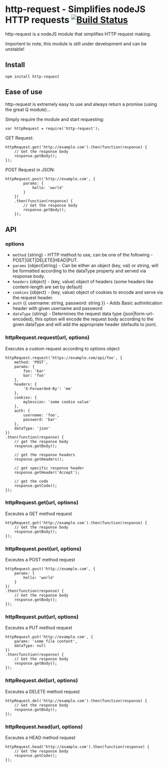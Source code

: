 http-request - Simplifies nodeJS HTTP requests [![Build Status](https://secure.travis-ci.org/ranm8/http-request.png?branch=master)](http://travis-ci.org/ranm8/http-request)
==============================================

http-request is a nodeJS module that simplifies HTTP request making.

Importent to note, this module is still under development and can be unstable!

## Install

	npm install http-request  


## Ease of use

http-request is extremely easy to use and always return a promise (using the great Q module)...

Simply require the module and start requesting:

	var httpRequest = require('http-request'); 

GET Request:

	httpRequest.get('http://example.com').then(function(response) {
		// Get the response body
		response.getBody();
	});

POST Request in JSON:

	httpRequest.post('http://example.com', {
			params: {
				hello: 'world'
			}
		})
		.then(function(response) {
			// Get the response body
			response.getBody();
		});


## API

### options

* `method` {string} - HTTP method to use, can be one of the following - POST|GET|DELETE|HEAD|PUT.
* `params` {object|string} - Can be either an object (key, val) or string, will be formatted according to the dataType property and served via response body.
* `headers` {object} - (key, value) object of headers (some headers like content-length are set by default)
* `cookies` {object} - (key, value) object of cookies to encode and serve via the request header.
* `auth` {{ username: string, password: string }} - Adds Basic authintication header with given username and password
* `dataType` {string} - Determines the request data type (json|form-url-encoded), this option will encode the request body according to the given dataType and will add the appropriate header (defaults to json).

### httpRequest.request(url, options)

Executes a custom request according to options object

	httpRequest.request('https://example.com/api/foo', {
		method: 'POST',
		params: {
			foo: 'bar'
			bar: 'foo'
		},
		headers: {
			'X-Forwarded-By': 'me'
		},
		cookies: {
			mySession: 'some cookie value'
		},
		auth: {
			username: 'foo',
			password: 'bar'
		},
		dataType: 'json'		
	})
	.then(function(response) {
		// get the response body
		response.getBody();
		
		// get the response headers
		response.getHeaders();
		
		// get specific response header
		response.getHeader('Accept');
		
		// get the code
		response.getCode();
	});

### httpRequest.get(url, options)

Exceutes a GET method request

	httpRequest.get('http://example.com').then(function(response) {
		// Get the response body
		response.getBody();
	});

### httpRequest.post(url, options)

Exceutes a POST method request

	httpRequest.post('http://example.com', {
		params: {
			hello: 'world'
		}
	})
	.then(function(response) {
		// Get the response body
		response.getBody();
	});


### httpRequest.put(url, options)

Exceutes a PUT method request

	httpRequest.put('http://example.com', {
		params: 'some file content',
		dataType: null	
	})
	.then(function(response) {
		// Get the response body
		response.getBody();
	});


### httpRequest.del(url, options)

Exceutes a DELETE method request

	httpRequest.del('http://example.com').then(function(response) {
		// Get the response body
		response.getBody();
	});


### httpRequest.head(url, options)

Exceutes a HEAD method request
	
	httpRequest.head('http://example.com').then(function(response) {
		// Get the response body
		response.getCode();
	});



